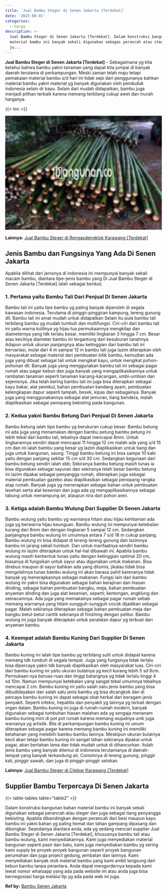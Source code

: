 ```yaml
---
title: 'Jual Bambu Steger di Senen Jakarta [Terdekat]'
date: '2025-08-01'
categories:
  - harga
description: >-
  Jual Bambu Steger di Senen Jakarta [Terdekat]. Dalam konstruksi bangunan bahan
  material bambu ini banyak sekali digunakan sebagai perancah atau steger dan
  ju...
---
```


**Jual Bambu Steger di Senen Jakarta \[Terdekat\]** – Sebagaimana yg kita ketahui bahwa bambu yakni tanaman yang dapat kita jumpai di banyak daerah terutama di perkampungan. Meski zaman telah maju tetapi pemakaian material bambu s/d hari ini tidak sepi dari penggunanya bahkan material bambu yakni material yg banyak digunakan oleh penduduk indonesia selain dr kayu. Selain dari mudah didapatkan, bambu juga menjadi pilihan terbaik karena memang terbilang cukup awet dan murah harganya.

{{< toc >}}

![Jual Bambu Steger di Senen Jakarta [Terdekat]](/images/jual-bambu-tali-33.png)

**Lainnya:** [Jual Bambu Steger di Rengasdengklok Karawang \[Terdekat\]](https://bambu.bangunan.co/jual-bambu-steger-di-rengasdengklok-karawang-terdekat/)

## Jenis Bambu dan Fungsinya Yang Ada Di Senen Jakarta

Apabila dilihat dari jenisnya di indonesia ini mempunyai banyak sekali macam bambu, diantara tipe-jenis bambu yang Di Jual Bambu Steger di Senen Jakarta \[Terdekat\] ialah sebagai berikut;

### 1\. Pertama yaitu Bambu Tali Dari Penjual Di Senen Jakarta

Bambu tali ini yaitu tipe bambu yg paling banyak diperoleh di segala kawasan indonesia. Terutama di pinggir-pinggiran kampung, lereng gunung dll. Bambu tali ini amat mudah untuk didapatkan Selain itu pula bambu tali terbilang bambu yg mudah tumbuh dan multifungsi. Ciri-ciri dari bambu tali ini yaitu warna kulitnya yg hijau tua permukaannya mengkilap dan diameternya yang tdk terlalu besar, memiliki lingkaran 3 hingga 7 cm. Besar atau kecilnya diameter bambu ini tergantung dari kesuburan tanahnya. Adapun untuk ukuran panjangnya atau ketinggian dari bambu tali ini bervariasi, mulai dari 4 m sampai 12 m bambu tali juga lazim diterapkan oleh masyarakat sebagai material dari pembuatan bilik bambu, kemudian ada juga yang dibuat sebagai tali untuk mengikat kayu, untuk mengikat pohon-pohonan dll. Banyak juga yang menggunakan bambu tali ini sebagai pagar rumah atau pagar kebun dan juga banyak yang mengaplikasikannya untuk rambatan tanaman seperti tanaman kacang-kacangan, umbi-umbian dan sejenisnya. Jika telah kering bambu tali ini juga bisa diterapkan sebagai kayu bakar, alat pemikul, bahan pembuatan kandang ayam, pembuatan kelengkapan dapur seperti tampah, besek, kipas dan sebagainya. Banyak juga yang menggunakannya sebagai alat jemuran, tiang bendera, malah diaplikasikan sebagai penopang bekisting pada bangunan.

### 2\. Kedua yakni Bambu Betung Dari Penjual Di Senen Jakarta

Bambu betung ialah tipe bambu yg berukuran cukup besar. Bambu betung ini ada juga yang menamakan dengan bambu petung bambu petung ini lebih tebal dari bambu tali, tebalnya dapat mencapai 8mm. Untuk lingkarannya sendiri dapat mencapai 11 hingga 12 cm malah ada yang s/d 15 cm dan ini ialah bambu yang besar yg lazim diaplikasikan untuk tiang dan juga untuk bangunan, saung. Tinggi bambu betung ini bisa sampe 10 kaki yaitu dengan panjang sekitar 15 cm s/d 30 cm. Sedangkan kegunaan dari bambu betung sendiri ialah sbb; Sekiranya bambu betung masih tunas ia bisa digunakan sebagai sayuran dan sekiranya telah besar bambu betung ini lazim dipakai sebagai penyangga rumah, diterapkan juga sebagai material pembuatan gazebo atau diaplikasikan sebagai penopang rangka atap rumah. Banyak juga yg menerapkan sebagai bahan untuk pembuatan lesehan serta alat kesenian dan juga ada yg mengaplikasikannya sebagai tabung untuk menampung air, ataupun nira dari pohon aren.

### 3\. Ketiga adalah Bambu Wulung Dari Supplier Di Senen Jakarta

Bambu wulung yaitu bambu yg warnanya hitam atau hijau kehitaman ada juga yg berwarna hijau keunguan. Bambu wulung ini mempunyai ketebalan kurang dari 8mm dan dengan lingkaran 5 sampai 12 cm. Sedangkan panjangnya bambu wulung ini umumnya antara 7 s/d 18 m cukup panjang. Bambu wulung ini bisa didapat di lereng-lereng gunung dan lazimnya bambu ini jarang sekali tumbuh. Dan untuk manfaatnya sendiri bambu wulung ini lazim diterapkan untuk hal-hal dibawah ini. Apabila bambu wulung masih berbentuk tunas yaitu dengan ketinggian optimal 20 cm, biasanya di fungsikan untuk sayur atau digunakan untuk makanan. Bisa direbus maupun di sayur bahkan ada yang ditumis, jikalau tidak bisa mengolahnya tunas bambu wulung ini akan berasa pahit karenanya tidak banyak yg menerapkannya sebagai makanan. Fungsi lain dari bambu wulung ini yakni bisa digunakan sebagai bahan kerajinan dan hiasan dinding, sebagai bahan pembuatan bangku, meja, bahan pembuatan anyaman dinding dan juga alat kesenian, seperti; kentongan, angklung dan semacamnya. Ada juga yang memakainya sebagai pagar rumah sebab memang warnanya yang hitam sungguh-sungguh cocok dijadikan sebagai pagar. Malah sekiranya diterapkan sebagai bahan pembuatan meja dan bangku betul-betul cantik sekiranya di finishing dengan pelitur. Bambu wulung ini juga banyak diterapkan untuk peralatan dapur yg terbuat dari anyaman bambu.

### 4\. Keempat adalah Bambu Kuning Dari Supplier Di Senen Jakarta

Bambu kuning ini ialah tipe bambu yg terbilang sulit untuk didapat karena memang tdk tumbuh di segala tempat. Juga yang fungsinya tidak terlalu bisa dipercaya yakni tdk banyak diaplikasikan oleh masyarakat luas. Ciri-ciri dari bambu kuning ini yaitu ukuran bulatnya yg kecil kurang lebih 5 sd 8cm. Permukaan nya beruas-ruas dan tinggi batangnya yg tidak terlalu tinggi 4 sd 10m. Namun mempunyai ketebalan yang sangat tebal umumnya tebalnya mencapai 2 cm. Bambu kuning ini yaitu salah satu jenis bambu yang bisa dibudidayakan dan salah satu jenis bambu yg bisa dicangkok dan di percaya bambu kuning ini dapat sebagai obat herbal dari beragam jenis penyakit. Seperti infeksi, hepatitis dan penyakit yg lainnya yg terkait dengan organ dalam. Bambu kuning ini juga di rumah-rumah modern, banyak digunakan sebagai tumbuhan hiasan malahan ada yg sengaja menanam bambu kuning mini di pot pot rumah karena memang wujudnya unik juga warnanya yg artistik. Bila di perkampungan bambu kuning ini umum diterapkan sebagai pagar karena memang bambu kuning ini memiliki ketahanan yang melebihi bambu-bambu lainnya. Meskipun ukuran bulatnya kecil akan tetapi bambu kuning ini sangat tahan sekiranya dipakai untuk pagar, akan bertahan lama dan tidak mudah untuk di dihancurkan. Itulah jenis bambu yang banyak ditemui di indonesia terutamanya di daerah-tempat yang banyak terkandung air, Contohnya di lereng gunung, pinggir kali, pinggir sawah, dan juga di pinggir-pinggir selokan.

**Lainnya:** [Jual Bambu Steger di Cilebar Karawang \[Terdekat\]](https://bambu.bangunan.co/jual-bambu-steger-di-cilebar-karawang-terdekat/)

## Supplier Bambu Terpercaya Di Senen Jakarta

{{< table-tables table="table2" >}}

Dalam konstruksi bangunan bahan material bambu ini banyak sekali digunakan sebagai perancah atau steger dan juga sebagai tiang penyangga bekisting. Apabila dibandingkan dengan perancah dari besi maupun kayu bambu ini yakni bahan yg paling hemat dan tahan gampang dipasang dan dibongkar. Seandainya diantara anda, ada yg sedang mencari supplier Jual Bambu Steger di Senen Jakarta \[Terdekat\], khususnya bambu tali atau bambu wulung, kami menyediakannya. Kami juga menyediakan material bangunan seperti pasir dan batu, kami juga menyediakan bambu yg sering kami supply ke proyek-proyek bangunan seperti proyek bangunan perumahan dan juga project gedung, jembatan dan lainnya. Kami menyediakan banyak stok material bambu yang kami ambil langsung dari kebun bambu tanpa perantara. Anda dapat mengordernya kepada kami lewat nomor whatsapp yang ada pada website ini atau anda juga bisa bernegosiasi harga melalui tlp yg ada pada web ini juga.

**Ref by:** [Bambu Senen Jakarta](https://id.wikipedia.org/wiki/Bambu)
